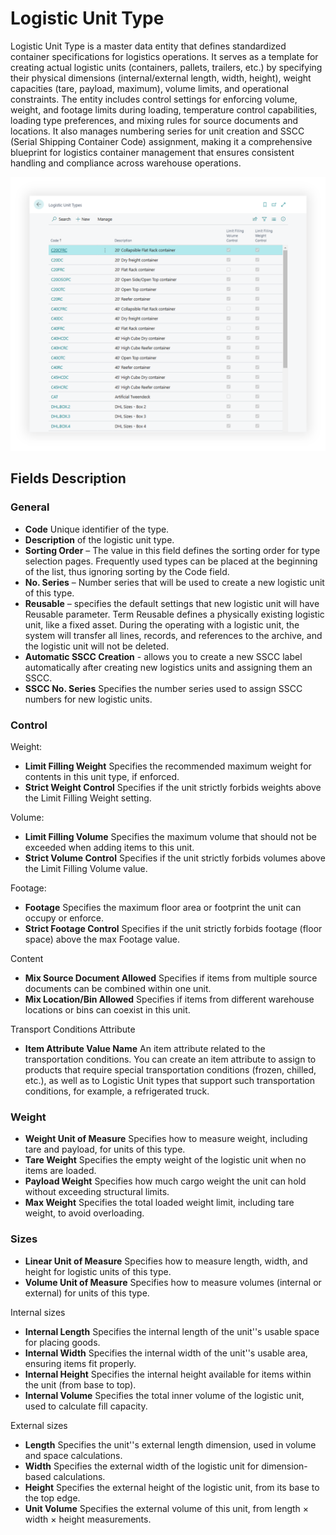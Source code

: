 # Logistic Unit Type

Logistic Unit Type is a master data entity that defines standardized container specifications for logistics operations. It serves as a template for creating actual logistic units (containers, pallets, trailers, etc.) by specifying their physical dimensions (internal/external length, width, height), weight capacities (tare, payload, maximum), volume limits, and operational constraints. The entity includes control settings for enforcing volume, weight, and footage limits during loading, temperature control capabilities, loading type preferences, and mixing rules for source documents and locations. It also manages numbering series for unit creation and SSCC (Serial Shipping Container Code) assignment, making it a comprehensive blueprint for logistics container management that ensures consistent handling and compliance across warehouse operations.

![Setup Image](resources/logisticunittype/pics/logisticunittype1.png)

## Fields Description

### General

- **Code** Unique identifier of the type.
- **Description** of the logistic unit type.
- **Sorting Order** – The value in this field defines the sorting order for type selection pages. Frequently used types can be placed at the beginning of the list, thus ignoring sorting by the Code field.
- **No. Series** – Number series that will be used to create a new logistic unit of this type.
- **Reusable** – specifies the default settings that new logistic unit will have Reusable parameter. Term Reusable defines a physically existing logistic unit, like a fixed asset. During the operating with a logistic unit, the system will transfer all lines, records, and references to the archive, and the logistic unit will not be deleted.
- **Automatic SSCC Creation** - allows you to create a new SSCC label automatically after creating new logistics units and assigning them an SSCC.
- **SSCC No. Series** Specifies the number series used to assign SSCC numbers for new logistic units.

### Control

Weight:

- **Limit Filling Weight** Specifies the recommended maximum weight for contents in this unit type, if enforced.
- **Strict Weight Control** Specifies if the unit strictly forbids weights above the Limit Filling Weight setting.

Volume:

- **Limit Filling Volume** Specifies the maximum volume that should not be exceeded when adding items to this unit.
- **Strict Volume Control** Specifies if the unit strictly forbids volumes above the Limit Filling Volume value.

Footage:

- **Footage** Specifies the maximum floor area or footprint the unit can occupy or enforce.
- **Strict Footage Control** Specifies if the unit strictly forbids footage (floor space) above the max Footage value.

Content

- **Mix Source Document Allowed** Specifies if items from multiple source documents can be combined within one unit.
- **Mix Location/Bin Allowed** Specifies if items from different warehouse locations or bins can coexist in this unit.

Transport Conditions Attribute

- **Item Attribute Value Name** An item attribute related to the transportation conditions. You can create an item attribute to assign to products that require special transportation conditions (frozen, chilled, etc.), as well as to Logistic Unit types that support such transportation conditions, for example, a refrigerated truck.

### Weight

- **Weight Unit of Measure** Specifies how to measure weight, including tare and payload, for units of this type.
- **Tare Weight** Specifies the empty weight of the logistic unit when no items are loaded.
- **Payload Weight** Specifies how much cargo weight the unit can hold without exceeding structural limits.
- **Max Weight** Specifies the total loaded weight limit, including tare weight, to avoid overloading.

### Sizes

- **Linear Unit of Measure** Specifies how to measure length, width, and height for logistic units of this type.
- **Volume Unit of Measure** Specifies how to measure volumes (internal or external) for units of this type.

Internal sizes

- **Internal Length** Specifies the internal length of the unit''s usable space for placing goods.
- **Internal Width** Specifies the internal width of the unit''s usable area, ensuring items fit properly.
- **Internal Height** Specifies the internal height available for items within the unit (from base to top).
- **Internal Volume** Specifies the total inner volume of the logistic unit, used to calculate fill capacity.

External sizes

- **Length** Specifies the unit''s external length dimension, used in volume and space calculations.
- **Width** Specifies the external width of the logistic unit for dimension-based calculations.
- **Height** Specifies the external height of the logistic unit, from its base to the top edge.
- **Unit Volume** Specifies the external volume of this unit, from length × width × height measurements.

